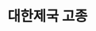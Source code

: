 ---
layout: hubs
key: Q257425
title: 대한제국 고종
name: 대한제국 고종
image: http://commons.wikimedia.org/wiki/Special:FilePath/Gojong%20of%20the%20Korean%20Empire%2001.jpg
description: 조선의 제26대 국왕, 대한제국의 초대 황제
score: 0.0012860656754764355
degree: 14
---